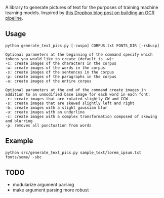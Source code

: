 A library to generate pictures of text for the purposes of training machine learning models. Inspired by [this Dropbox blog post on building an OCR pipeline](https://blogs.dropbox.com/tech/2017/04/creating-a-modern-ocr-pipeline-using-computer-vision-and-deep-learning/).

## Usage
```
python generate_text_pics.py [-cwspa] CORPUS.txt FONTS_DIR [-rsbucp]

Optional parameters at the beginning of the command specify which tokens you would like to create (default is -w):
-c: create images of the characters in the corpus
-w: create images of the words in the corpus
-s: create images of the sentences in the corpus
-p: create images of the paragraphs in the corpus
-a: create images of the entire corpus

Optional parameters at the end of the command create images in addition to an unmodified base image for each word in each font:
-r: create images that are rotated slightly CW and CCW
-s: create images that are skewed slightly left and right
-b: create images with a slight gaussian blur
-u: create images with an underline
-c: create images with a complex transformation composed of skewing and blurring
-p: removes all punctuation from words
```

## Example
```
python src/generate_text_pics.py sample_text/lorem_ipsum.txt fonts/some/ -sbc
```

## TODO
* modularize argument parsing
* make argument parsing more robust

